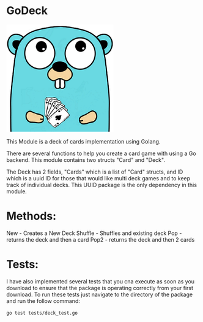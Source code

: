 # GoDeck

![Image of GopherDeck](https://github.com/arctheowl/GoDeck/blob/master/GoDeckLogo.png)


This Module is a deck of cards implementation using Golang. 


There are several functions to help you create a card game with using a Go backend.
This module contains two structs "Card" and "Deck".

The Deck has 2 fields, "Cards" which is a list of "Card" structs, and ID which is a uuid ID for those that would like multi deck games and to keep track of individual decks.
This UUID package is the only dependency in this module.

# Methods:

New - Creates a New Deck
Shuffle - Shuffles and existing deck
Pop - returns the deck and then a card
Pop2 - returns the deck and then 2 cards

# Tests:

I have also implemented several tests that you cna execute as soon as you download to ensure that the package is operating correctly from your first download.
To run these tests just navigate to the directory of the package and run the follow command:
```bash
go test tests/deck_test.go
```